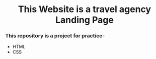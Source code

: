 # <center> This Website is a travel agency Landing Page </center>

### This repository is a project for practice-

- HTML
- CSS
